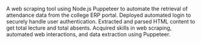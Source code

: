 A web scraping tool using Node.js Puppeteer to automate the retrieval of attendance data from the college ERP portal.
Deployed automated login to securely handle user authentication.
Extracted and parsed HTML content to get total lecture and total absents.
Acquired skills in web scraping, automated web interactions, and data extraction using Puppeteer.
